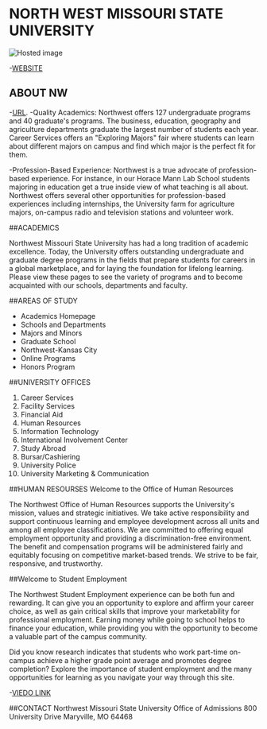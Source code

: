 

# NORTH WEST MISSOURI STATE UNIVERSITY
![Hosted image](https://www.nwmissouri.edu/marketing/images/design/logos/N60-2Stack-B.jpg)

-[WEBSITE](https://www.nwmissouri.edu/)

## ABOUT NW
-[URL](https://www.nwmissouri.edu/aboutus/index.htm).
-Quality Academics:
Northwest offers 127 undergraduate programs and 40 graduate's programs. The business, education, geography and agriculture departments graduate the largest number of students each year. Career Services offers an "Exploring Majors" fair where students can learn about different majors on campus and find which major is the perfect fit for them.

-Profession-Based Experience:
Northwest is a true advocate of profession-based experience. For instance, in our Horace Mann Lab School students majoring in education get a true inside view of what teaching is all about. Northwest offers several other opportunities for profession-based experiences including internships, the University farm for agriculture majors, on-campus radio and television stations and volunteer work.


##ACADEMICS

Northwest Missouri State University has had a long tradition of academic excellence. Today, the University offers outstanding undergraduate and graduate degree programs in the fields that prepare students for careers in a global marketplace, and for laying the foundation for lifelong learning. Please view these pages to see the variety of programs and to become acquainted with our schools, departments and faculty.


##AREAS OF STUDY

- Academics Homepage
- Schools and Departments
- Majors and Minors
- Graduate School
- Northwest-Kansas City
- Online Programs
- Honors Program





##UNIVERSITY OFFICES

1. Career Services
1. Facility Services
1. Financial Aid
1. Human Resources
1. Information Technology
1. International Involvement Center
1. Study Abroad
1. Bursar/Cashiering
1. University Police
1. University Marketing & Communication

##HUMAN RESOURSES
Welcome to the Office of Human Resources

The Northwest Office of Human Resources supports the University's mission, values and strategic initiatives. We take active responsibility and support continuous learning and employee development across all units and among all employee classifications. We are committed to offering equal employment opportunity and providing a discrimination-free environment. The benefit and compensation programs will be administered fairly and equitably focusing on competitive market-based trends. We strive to be fair, responsive, and trustworthy.

##Welcome to Student Employment

The Northwest Student Employment experience can be both fun and rewarding. It can give you an opportunity to explore and affirm your career choice, as well as gain critical skills that improve your marketability for professional employment. Earning money while going to school helps to finance your education, while providing you with the opportunity to become a valuable part of the campus community. 

Did you know research indicates that students who work part-time on-campus achieve a higher grade point average and promotes degree completion? Explore the importance of student employment and the many opportunities for learning as you navigate your way through this site.

-[VIEDO LINK](https://www.youtube.com/watch?v=NKLcrn5EUk8)

##CONTACT
Northwest Missouri State University
Office of Admissions
800 University Drive
Maryville, MO 64468

